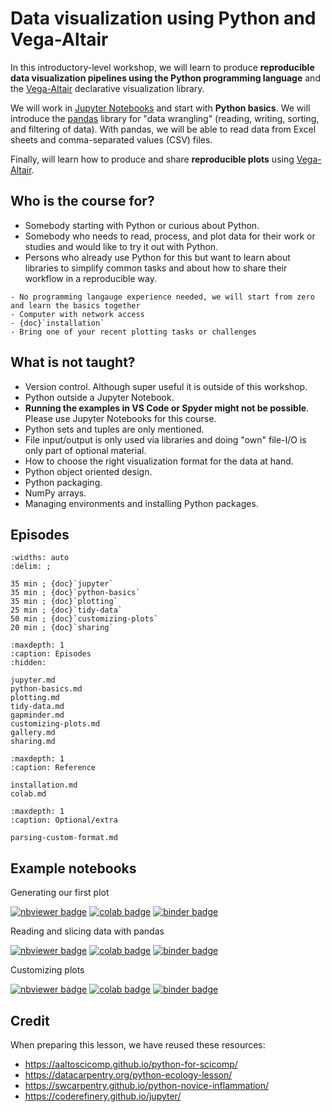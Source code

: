 # Data visualization using Python and Vega-Altair

In this introductory-level workshop, we will learn to produce **reproducible
data visualization pipelines using the Python programming language** and the
[Vega-Altair](https://altair-viz.github.io/) declarative visualization library.

We will work in [Jupyter Notebooks](https://jupyter.org/) and start with
**Python basics**.  We will introduce the [pandas](https://pandas.pydata.org/)
library for "data wrangling" (reading, writing, sorting, and filtering of
data).  With pandas, we will be able to read data from Excel sheets and
comma-separated values (CSV) files.

Finally, will learn how to produce
and share **reproducible plots** using
[Vega-Altair](https://altair-viz.github.io/).


## Who is the course for?

- Somebody starting with Python or curious about Python.
- Somebody who needs
  to read, process, and plot data for their work or studies and would like to
  try it out with Python.
- Persons who already use Python for this but want to learn about libraries
  to simplify common tasks and about how to share their workflow in a reproducible way.

```{prereq} Preparations
- No programming langauge experience needed, we will start from zero and learn the basics together
- Computer with network access
- {doc}`installation`
- Bring one of your recent plotting tasks or challenges
```


## What is not taught?

- Version control. Although super useful it is outside of this workshop.
- Python outside a Jupyter Notebook.
- **Running the examples in VS Code or Spyder might not be possible**. Please use Jupyter Notebooks for this course.
- Python sets and tuples are only mentioned.
- File input/output is only used via libraries and doing "own" file-I/O is only part
  of optional material.
- How to choose the right visualization format for the data at hand.
- Python object oriented design.
- Python packaging.
- NumPy arrays.
- Managing environments and installing Python packages.


## Episodes

```{csv-table}
:widths: auto
:delim: ;

35 min ; {doc}`jupyter`
35 min ; {doc}`python-basics`
35 min ; {doc}`plotting`
25 min ; {doc}`tidy-data`
50 min ; {doc}`customizing-plots`
20 min ; {doc}`sharing`
```

```{toctree}
:maxdepth: 1
:caption: Episodes
:hidden:

jupyter.md
python-basics.md
plotting.md
tidy-data.md
gapminder.md
customizing-plots.md
gallery.md
sharing.md
```

```{toctree}
:maxdepth: 1
:caption: Reference

installation.md
colab.md
```

```{toctree}
:maxdepth: 1
:caption: Optional/extra

parsing-custom-format.md
```


## Example notebooks

Generating our first plot

[![nbviewer badge](https://img.shields.io/badge/view%20on-nbviewer-brightgreen.svg)](https://nbviewer.org/github/coderefinery/data-visualization-python/blob/main/notebooks/first-plot.ipynb)
[![colab badge](https://colab.research.google.com/assets/colab-badge.svg)](https://colab.research.google.com/github/coderefinery/data-visualization-python/blob/main/notebooks/first-plot.ipynb)
[![binder badge](https://mybinder.org/badge_logo.svg)](https://mybinder.org/v2/gh/coderefinery/data-visualization-python/HEAD?labpath=notebooks%2Ffirst-plot.ipynb)


Reading and slicing data with pandas

[![nbviewer badge](https://img.shields.io/badge/view%20on-nbviewer-brightgreen.svg)](https://nbviewer.org/github/coderefinery/data-visualization-python/blob/main/notebooks/pandas.ipynb)
[![colab badge](https://colab.research.google.com/assets/colab-badge.svg)](https://colab.research.google.com/github/coderefinery/data-visualization-python/blob/main/notebooks/pandas.ipynb)
[![binder badge](https://mybinder.org/badge_logo.svg)](https://mybinder.org/v2/gh/coderefinery/data-visualization-python/HEAD?labpath=notebooks%2Fpandas.ipynb)


Customizing plots

[![nbviewer badge](https://img.shields.io/badge/view%20on-nbviewer-brightgreen.svg)](https://nbviewer.org/github/coderefinery/data-visualization-python/blob/main/notebooks/customizing.ipynb)
[![colab badge](https://colab.research.google.com/assets/colab-badge.svg)](https://colab.research.google.com/github/coderefinery/data-visualization-python/blob/main/notebooks/customizing.ipynb)
[![binder badge](https://mybinder.org/badge_logo.svg)](https://mybinder.org/v2/gh/coderefinery/data-visualization-python/HEAD?labpath=notebooks%2Fcustomizing.ipynb)


## Credit

When preparing this lesson, we have reused these resources:

- <https://aaltoscicomp.github.io/python-for-scicomp/>
- <https://datacarpentry.org/python-ecology-lesson/>
- <https://swcarpentry.github.io/python-novice-inflammation/>
- <https://coderefinery.github.io/jupyter/>

